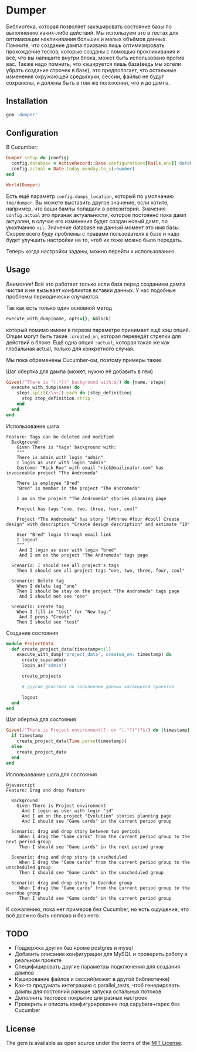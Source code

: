 # Dumper

Библиотека, которая позволяет закэшировать состояние базы по выполнению
каких-либо действий. Мы используем это в тестах для оптимизации накликивания
больших и малых объёмов данных. Помните, что создание дампа призвано лишь оптимизировать
прохождение тестов, которые созданы с помощью прокликивания и всё, что вы напишите
внутри блока, может быть использовано против вас. Также надо помнить, что кэшируется
лишь база(ведь мы хотели убрать создание строчек в базе), это предпологает, что
остальные изменения окружающей среды(куки, сессии, файлы) не будут сохранены, и
должны быть в том же положении, что и до дампа.

## Installation

```ruby
gem 'dumper'
```

## Configuration

В Cucumber:
```ruby
Dumper.setup do |config|
  config.database = ActiveRecord::Base.configurations[Rails.env]['database']
  config.actual = Date.today.monday.to_s(:number)
end

World(Dumper)
```

Есть ещё параметр `config.dumps_location`, который по умолчанию `tmp/dumper`. Вы
можете выставить другое значение, если хотите, например, что ваши бампы попадали
в репозиторий. Значение `config.actual` это признак актуальности, которое постоянно
пока дамп актуален, в случае его изменения будет создан новый дамп, по умолчанию
`nil`. Значение database на данный момент это имя базы. Скорее всего буду проблемы
с правами пользователя в базе и надо будет улучшить настройки на то, чтоб их
тоже можно было передать.

Теперь когда настройки заданы, можно перейти к использованию.

## Usage

*Внимание!* Всё это работает только если база перед созданием дампа чистая и не
вызывает конфликтов вставки данных. У нас подобные проблемы периодически случаются.

Так как есть только один основной метод
```ruby
execute_with_dump(name, opts={}, &block)
```
который помимо имени в первом параметре принимает ещё хэш опций. Опции могут
быть такие `:created_on`, которая переведёт стрелки для действий в блоке. Ещё одна
опция `:actual`, которая такая же как глобальная actual, только для конкретного
случая.

Мы пока обременены Cucumber-ом, поэтому примеры такие.

Шаг обертка для дампа (может, нужно её добавить в гем)
```ruby
Given(/^There is "(.*?)" background with:$/) do |name, steps|
  execute_with_dump(name) do
    steps.split(/\n+/).each do |step_definition|
      step step_definition.strip
    end
  end
end
```

Использование шага
```cucumber
Feature: Tags can be deleted and modified
  Background:
    Given There is "tags" background with:
    """
    There is admin with login "admin"
    I login as user with login "admin"
    Customer "Rick Roe" with email "rick@mailinator.com" has invoiceable project "The Andromeda"

    There is employee "Bred"
    "Bred" is member in the project "The Andromeda"

    I am on the project "The Andromeda" stories planning page

    Project has tags "one, two, three, four, cool"

    Project "The Andromeda" has story "[#three #four #cool] Create design" with description "Create design description" and estimate "10"

    User "Bred" login through email link
    I logout
    """
     And I login as user with login "bred"
     And I am on the project "The Andromeda" tags page

  Scenario: I should see all project's tags
    Then I should see all project tags "one, two, three, four, cool"

  Scenario: Delete tag
    When I delete tag "one"
    Then I should be stay on the project "The Andromeda" tags page
     And I should not see "one"

  Scenario: Create tag
    When I fill in "test" for "New tag:"
     And I press "Create"
    Then I should see "test"
```

Создание состояния
```ruby
module ProjectData
  def create_project_data(timestamp=nil)
    execute_with_dump('project_data', created_on: timestamp) do
      create_superadmin
      login_as('admin')

      create_projects

      # другие действия по заполнению данных касающихся проектов

      logout
  end
end
```

Шаг обертка для состояния
```ruby
Given(/^There is Project environment(?: on "(.*?)")?$/) do |timestamp|
  if timestamp
    create_project_data(Time.parse(timestamp))
  else
    create_project_data
  end
end
```

Использование шага для состояния

```cucumber
@javascript
Feature: Drag and drop feature

  Background:
    Given There is Project environment
      And I login as user with login "jd"
      And I am on the project "Evolution" stories planning page
      And I should see "Game cards" in the current period group

  Scenario: drag and drop story between two periods
     When I drag the "Game cards" from the current period group to the next period group
     Then I should see "Game cards" in the next period group

  Scenario: drag and drop story to unscheduled
     When I drag the "Game cards" from the current period group to the unscheduled group
     Then I should see "Game cards" in the unscheduled group

  Scenario: drag and drop story to Overdue group
     When I drag the "Game cards" from the current period group to the overdue group
     Then I should see "Game cards" in the current period group
```

К сожалению, пока нет примеров без Cucumber, но есть ощущение, что всё должно быть неплохо и без него.

## TODO

* Поддержка других баз кроме postgres и mysql
* Добавить описание конфигурации для MySQL и проверить работу в реальном проекте
* Специфицировать другие параметры подключения для создания дампов
* Кэширование файлов и сессий(может в другой библиотечке)
* Как-то продумать интеграцию с parallel_tests, чтоб генерировать дампы для состояний раньше запуска остальных потоков
* Дополнить тестовое покрытие для разных настроек
* Проверить и описать конфигурирование под capybara+rspec без Cucumber


## License

The gem is available as open source under the terms of the [MIT License](http://opensource.org/licenses/MIT).
